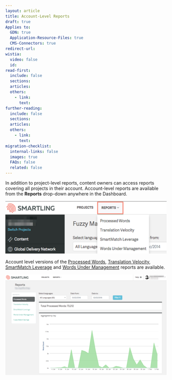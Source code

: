 ```yaml
---
layout: article
title: Account-Level Reports
draft: true
Applies to:
  GDN: true
  Application-Resource-Files: true
  CMS-Connectors: true
redirect-url:
wistia:
  video: false
  id:
read-first:
  include: false
  sections:
  articles:
  others:
    - link:
      text:
further-reading:
  include: false
  sections:
  articles:
  others:
    - link:
      text:
migration-checklist:
  internal-links: false
  images: true
  FAQs: false
  related: false
---
```



In addition to project-level reports, content owners can access reports covering all projects in their account. Account-level reports are available from the **Reports** drop-down anywhere in the Dashboard.

![](/uploads/versions/account-level-reports---x----593-193x---.png)

Account level versions of the [Processed Words](/hc/en-us/articles/206988847), [Translation Velocity](/hc/en-us/articles/207185267), [SmartMatch Leverage](/hc/en-us/articles/206281078) and [Words Under Management](/hc/en-us/articles/201684323) reports are available.

![](/uploads/versions/account-level-reports2---x----1261-785x---.png)